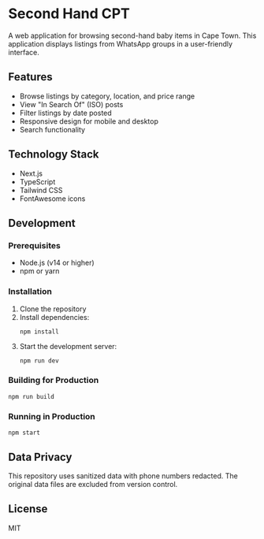 # Second Hand CPT

A web application for browsing second-hand baby items in Cape Town. This application displays listings from WhatsApp groups in a user-friendly interface.

## Features

- Browse listings by category, location, and price range
- View "In Search Of" (ISO) posts
- Filter listings by date posted
- Responsive design for mobile and desktop
- Search functionality

## Technology Stack

- Next.js
- TypeScript
- Tailwind CSS
- FontAwesome icons

## Development

### Prerequisites

- Node.js (v14 or higher)
- npm or yarn

### Installation

1. Clone the repository
2. Install dependencies:
   ```
   npm install
   ```
3. Start the development server:
   ```
   npm run dev
   ```

### Building for Production

```
npm run build
```

### Running in Production

```
npm start
```

## Data Privacy

This repository uses sanitized data with phone numbers redacted. The original data files are excluded from version control.

## License

MIT 